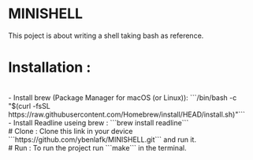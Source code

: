 # MINISHELL
This poject is about writing a shell taking bash as reference.
</br>
# Installation :
</br>
- Install brew (Package Manager for macOS (or Linux)): ```/bin/bash -c "$(curl -fsSL https://raw.githubusercontent.com/Homebrew/install/HEAD/install.sh)"```
</br>
- Install Readline useing brew : ```brew install readline```
</br>
# Clone :
Clone this link in your device ```https://github.com/ybenlafk/MINISHELL.git``` and run it.
</br>
# Run :
To run the project run ```make``` in the terminal.
